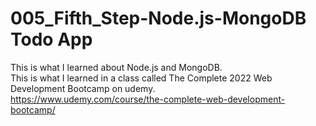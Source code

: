 # 005_Fifth_Step-Node.js-MongoDB Todo App
This is what I learned about Node.js and MongoDB.  
This is what I learned in a class called The Complete 2022 Web Development Bootcamp on udemy.  
https://www.udemy.com/course/the-complete-web-development-bootcamp/

